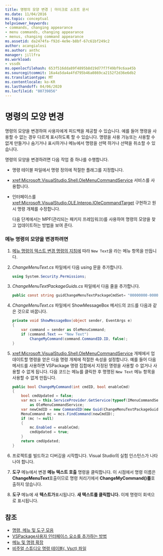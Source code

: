 ```yaml
---
title: 명령의 모양 변경 | 마이크로 소프트 문서
ms.date: 11/04/2016
ms.topic: conceptual
helpviewer_keywords:
- commands, changing appearance
- menu commands, changing appearance
- menus, changing command appearance
ms.assetid: da2474fa-f92d-4e9e-b8bf-67c61bf249c2
author: acangialosi
ms.author: anthc
manager: jillfra
ms.workload:
- vssdk
ms.openlocfilehash: 653f516dda89f4895b8d19d77f7f49bf9c6aa45b
ms.sourcegitcommit: 16a4a5da4a4fd795b46a0869ca2152f2d36e6db2
ms.translationtype: MT
ms.contentlocale: ko-KR
ms.lasthandoff: 04/06/2020
ms.locfileid: "80739856"
---
```

# <a name="change-the-appearance-of-a-command"></a>명령의 모양 변경
명령의 모양을 변경하여 사용자에게 피드백을 제공할 수 있습니다. 예를 들어 명령을 사용할 수 없는 경우 다르게 표시하도록 할 수 있습니다. 명령을 사용 가능또는 사용할 수 없게 만들거나 숨기거나 표시하거나 메뉴에서 명령을 선택 하거나 선택을 취소할 수 있습니다.

명령의 모양을 변경하려면 다음 작업 중 하나를 수행합니다.

- 명령 테이블 파일에서 명령 정의에 적절한 플래그를 지정합니다.

- <xref:Microsoft.VisualStudio.Shell.OleMenuCommandService> 서비스를 사용합니다.

- 인터페이스를 <xref:Microsoft.VisualStudio.OLE.Interop.IOleCommandTarget> 구현하고 원시 명령 개체를 수정합니다.

  다음 단계에서는 MPF(관리되는 패키지 프레임워크)를 사용하여 명령의 모양을 찾고 업데이트하는 방법을 보여 준다.

### <a name="to-change-the-appearance-of-a-menu-command"></a>메뉴 명령의 모양을 변경하려면

1. [메뉴 명령의 텍스트 변경 명령의 지침에](../extensibility/changing-the-text-of-a-menu-command.md) 따라 `New Text`을 라는 메뉴 항목을 만듭니다.

2. *ChangeMenuText.cs* 파일에서 다음 using 문을 추가합니다.

    ```csharp
    using System.Security.Permissions;
    ```

3. *ChangeMenuTextPackageGuids.cs* 파일에서 다음 줄을 추가합니다.

    ```csharp
    public const string guidChangeMenuTextPackageCmdSet= "00000000-0000-0000-0000-00000000";  // get the GUID from the .vsct file
    ```

4. *ChangeMenuText.cs* 파일에서 ShowMessageBox 메서드의 코드를 다음과 같은 것으로 바꿉니다.

    ```csharp
    private void ShowMessageBox(object sender, EventArgs e)
    {
        var command = sender as OleMenuCommand;
        if (command.Text == "New Text")
            ChangeMyCommand(command.CommandID.ID, false);
    }
    ```

5. <xref:Microsoft.VisualStudio.Shell.OleMenuCommandService> 개체에서 업데이트할 명령을 얻은 다음 명령 개체에 적절한 속성을 설정합니다. 예를 들어 다음 메서드를 사용하면 VSPackage 명령 집합에서 지정된 명령을 사용할 수 없거나 사용할 수 없게 됩니다. 다음 코드는 메뉴를 클릭한 후 명명된 `New Text` 메뉴 항목을 사용할 수 없게 만듭니다.

    ```csharp
    public bool ChangeMyCommand(int cmdID, bool enableCmd)
    {
        bool cmdUpdated = false;
        var mcs = this.ServiceProvider.GetService(typeof(IMenuCommandService))
            as OleMenuCommandService;
        var newCmdID = new CommandID(new Guid(ChangeMenuTextPackageGuids.guidChangeMenuTextPackageCmdSet), cmdID);
        MenuCommand mc = mcs.FindCommand(newCmdID);
        if (mc != null)
        {
            mc.Enabled = enableCmd;
            cmdUpdated = true;
        }
        return cmdUpdated;
    }
    ```

6. 프로젝트를 빌드하고 디버깅을 시작합니다. Visual Studio의 실험 인스턴스가 나타나야 합니다.

7. **도구** 메뉴에서 변경 **메뉴 텍스트 호출** 명령을 클릭합니다. 이 시점에서 명령 이름은 **ChangeMenuText**호출이므로 명령 처리기에서 **ChangeMyCommand()를**호출하지 않습니다.

8. **도구** 메뉴에 새 **텍스트가**표시됩니다. **새 텍스트를 클릭합니다.** 이제 명령이 회색으로 표시됩니다.

## <a name="see-also"></a>참조
- [명령, 메뉴 및 도구 모음](../extensibility/internals/commands-menus-and-toolbars.md)
- [VSPackage사용자 인터페이스 요소를 추가하는 방법](../extensibility/internals/how-vspackages-add-user-interface-elements.md)
- [메뉴 및 명령 확장](../extensibility/extending-menus-and-commands.md)
- [비주얼 스튜디오 명령 테이블(. Vsct) 파일](../extensibility/internals/visual-studio-command-table-dot-vsct-files.md)
